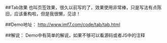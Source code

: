##Tab效果
也叫页签效果，很久以前写的了，效果使用非常棒，只是写法有点陈旧，应该重构啦，但是我很懒，见谅！


##Demo地址：
http://www.imf7.com/code/tab/tab.html


##解说：
	Demo中有简单的解说，如果不够可以看源码或者JS中的注释